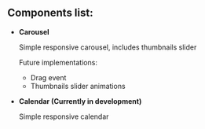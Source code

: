 ## Components list:

- **Carousel** 

  Simple responsive carousel, includes thumbnails slider <br />
  
  Future implementations:
  - Drag event
  - Thumbnails slider animations  

- **Calendar (Currently in development)**

  Simple responsive calendar
